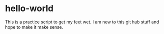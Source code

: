 # hello-world
This is a practice script to get my feet wet.
I am new to this git hub stuff and hope to make it make sense.

